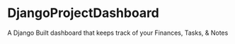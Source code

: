 # DjangoProjectDashboard
A Django Built dashboard that keeps track of your Finances, Tasks, &amp; Notes
